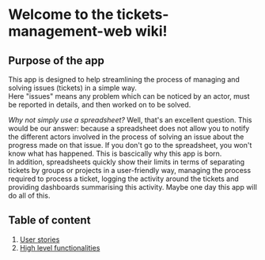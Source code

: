 # Welcome to the tickets-management-web wiki!

## Purpose of the app
This app is designed to help streamlining the process of managing and solving issues (tickets) in a simple way.   
Here "issues" means any problem which can be noticed by an actor, must be reported in details, and then worked on to be solved. 
      
_Why not simply use a spreadsheet?_ Well, that's an excellent question. This would be our answer: because a spreadsheet does not allow you to notify the different actors involved in the process of solving an issue about the progress made on that issue. If you don't go to the spreadsheet, you won't know what has happened. This is bascically why this app is born.   
In addition, spreadsheets quickly show their limits in terms of separating tickets by groups or projects in a user-friendly way, managing the process required to process a ticket, logging the activity around the tickets and providing dashboards summarising this activity. Maybe one day this app will do all of this.

## Table of content
1. [User stories](https://github.com/vgkienzler/tickets-management-web/wiki/User-stories)
1. [High level functionalities](https://github.com/vgkienzler/tickets-management-web/wiki/Functionalities)
